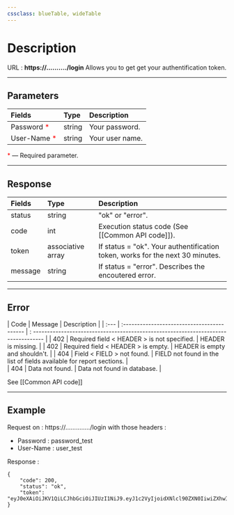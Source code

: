 ```yaml
---
cssclass: blueTable, wideTable
---
```


# Description
URL : <b>https://........../login</b>
Allows you to get get your authentification token.

***

## Parameters

| Fields                                      | Type   | Description                                                                         |
| :------------------------------------------ | :----- | :-------------- |
| Password <span style="color: red">*</span>  | string | Your password.  |
| User-Name <span style="color: red">*</span> | string | Your user name. |

<span style="color: red">*</span> — Required parameter.

***

## Response

| Fields  | Type              | Description                                                                   |
| :------ | :---------------- | :---------------------------------------------------------------------------- |
| status  | string            | "ok" or "error".                                                              |
| code    | int               | Execution status code (See [[Common API code]]).                              |
| token   | associative array | If status = "ok". Your authentification token, works for the next 30 minutes. |
| message | string            | If status = "error". Describes the encoutered error.                          |

***

## Error

| Code | Message                                     | Description                                                                          |
| :--- | :------------------------------------------ | : ---------------------------------------------------------------------------------- |
| 402  | Required field < HEADER > is not specified. | HEADER is missing.                                                                   |
| 402  | Required field < HEADER > is empty.         | HEADER is empty and shouldn't.                                                       |
| 404  | Field < FIELD > not found.                  | FIELD not found in the list of fields available for report sections.                 |   
| 404  | Data not found.                             | Data not found in database.                                                          |   

See [[Common API code]]

***

## Example

Request on : https://............../login with those headers :
- Password : password_test
- User-Name : user_test

Response :

```
{
	"code": 200,
	"status": "ok",
	"token": "eyJ0eXAiOiJKV1QiLCJhbGciOiJIUzI1NiJ9.eyJ1c2VyIjoidXNlcl90ZXN0IiwiZXhwIjoxNjI4NjA1MjA2fQ.sFG8WK8b509wAKSilBylyavIQr_yBuz4vueyzogMjZo"
}
		
```